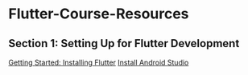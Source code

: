 # Flutter-Course-Resources
## Section 1: Setting Up for Flutter Development
[Getting Started: Installing Flutter]( https://docs.flutter.dev/get-started/install)
[Install Android Studio](https://developer.android.com/studio/)

